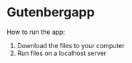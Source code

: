# Gutenbergapp
How to run the app:
1. Download the files to your computer
2. Run files on a localhost server
